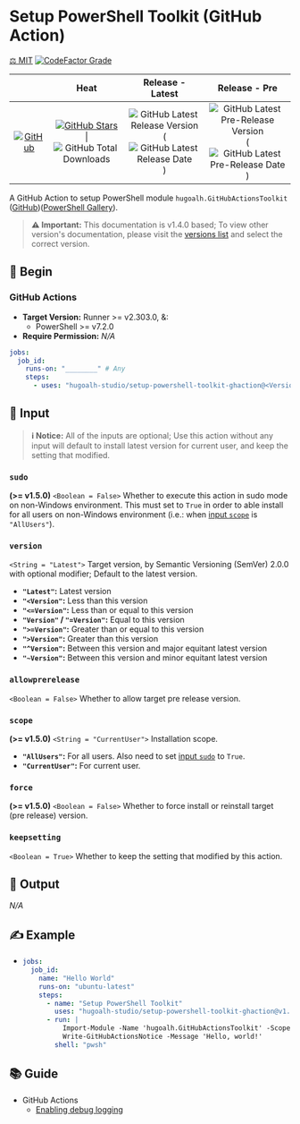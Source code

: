# Setup PowerShell Toolkit (GitHub Action)

[⚖️ MIT](./LICENSE.md)
[![CodeFactor Grade](https://img.shields.io/codefactor/grade/github/hugoalh-studio/setup-powershell-toolkit-ghaction?label=Grade&logo=codefactor&logoColor=ffffff&style=flat-square "CodeFactor Grade")](https://www.codefactor.io/repository/github/hugoalh-studio/setup-powershell-toolkit-ghaction)

|  | **Heat** | **Release - Latest** | **Release - Pre** |
|:-:|:-:|:-:|:-:|
| [![GitHub](https://img.shields.io/badge/GitHub-181717?logo=github&logoColor=ffffff&style=flat-square "GitHub")](https://github.com/hugoalh-studio/setup-powershell-toolkit-ghaction) | [![GitHub Stars](https://img.shields.io/github/stars/hugoalh-studio/setup-powershell-toolkit-ghaction?label=&logoColor=ffffff&style=flat-square "GitHub Stars")](https://github.com/hugoalh-studio/setup-powershell-toolkit-ghaction/stargazers) \| ![GitHub Total Downloads](https://img.shields.io/github/downloads/hugoalh-studio/setup-powershell-toolkit-ghaction/total?label=&style=flat-square "GitHub Total Downloads") | ![GitHub Latest Release Version](https://img.shields.io/github/release/hugoalh-studio/setup-powershell-toolkit-ghaction?sort=semver&label=&style=flat-square "GitHub Latest Release Version") (![GitHub Latest Release Date](https://img.shields.io/github/release-date/hugoalh-studio/setup-powershell-toolkit-ghaction?label=&style=flat-square "GitHub Latest Release Date")) | ![GitHub Latest Pre-Release Version](https://img.shields.io/github/release/hugoalh-studio/setup-powershell-toolkit-ghaction?include_prereleases&sort=semver&label=&style=flat-square "GitHub Latest Pre-Release Version") (![GitHub Latest Pre-Release Date](https://img.shields.io/github/release-date-pre/hugoalh-studio/setup-powershell-toolkit-ghaction?label=&style=flat-square "GitHub Latest Pre-Release Date")) |

A GitHub Action to setup PowerShell module `hugoalh.GitHubActionsToolkit` ([GitHub](https://github.com/hugoalh-studio/ghactions-toolkit-powershell))([PowerShell Gallery](https://www.powershellgallery.com/packages/hugoalh.GitHubActionsToolkit)).

> **⚠️ Important:** This documentation is v1.4.0 based; To view other version's documentation, please visit the [versions list](https://github.com/hugoalh-studio/setup-powershell-toolkit-ghaction/tags) and select the correct version.

## 🔰 Begin

### GitHub Actions

- **Target Version:** Runner >= v2.303.0, &:
  - PowerShell >= v7.2.0
- **Require Permission:** *N/A*

```yml
jobs:
  job_id:
    runs-on: "________" # Any
    steps:
      - uses: "hugoalh-studio/setup-powershell-toolkit-ghaction@<Version>"
```

## 🧩 Input

> **ℹ️ Notice:** All of the inputs are optional; Use this action without any input will default to install latest version for current user, and keep the setting that modified.

### `sudo`

**(>= v1.5.0)** `<Boolean = False>` Whether to execute this action in sudo mode on non-Windows environment. This must set to `True` in order to able install for all users on non-Windows environment (i.e.: when [input `scope`](#scope) is `"AllUsers"`).

### `version`

`<String = "Latest">` Target version, by Semantic Versioning (SemVer) 2.0.0 with optional modifier; Default to the latest version.

- **`"Latest"`:** Latest version
- **`"<Version"`:** Less than this version
- **`"<=Version"`:** Less than or equal to this version
- **`"Version"` / `"=Version"`:** Equal to this version
- **`">=Version"`:** Greater than or equal to this version
- **`">Version"`:** Greater than this version
- **`"^Version"`:** Between this version and major equitant latest version
- **`"~Version"`:** Between this version and minor equitant latest version

### `allowprerelease`

`<Boolean = False>` Whether to allow target pre release version.

### `scope`

**(>= v1.5.0)** `<String = "CurrentUser">` Installation scope.

- **`"AllUsers"`:** For all users. Also need to set [input `sudo`](#sudo) to `True`.
- **`"CurrentUser"`:** For current user.

### `force`

**(>= v1.5.0)** `<Boolean = False>` Whether to force install or reinstall target (pre release) version.

### `keepsetting`

`<Boolean = True>` Whether to keep the setting that modified by this action.

## 🧩 Output

*N/A*

## ✍️ Example

- ```yml
  jobs:
    job_id:
      name: "Hello World"
      runs-on: "ubuntu-latest"
      steps:
        - name: "Setup PowerShell Toolkit"
          uses: "hugoalh-studio/setup-powershell-toolkit-ghaction@v1.5.2"
        - run: |
            Import-Module -Name 'hugoalh.GitHubActionsToolkit' -Scope 'Local'
            Write-GitHubActionsNotice -Message 'Hello, world!'
          shell: "pwsh"
  ```

## 📚 Guide

- GitHub Actions
  - [Enabling debug logging](https://docs.github.com/en/actions/monitoring-and-troubleshooting-workflows/enabling-debug-logging)
